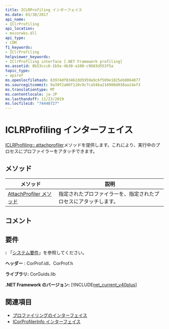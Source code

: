 ```yaml
---
title: ICLRProfiling インターフェイス
ms.date: 03/30/2017
api_name:
- IClrProfiling
api_location:
- mscorwks.dll
api_type:
- COM
f1_keywords:
- IClrProfiling
helpviewer_keywords:
- IClrProfiling interface [.NET Framework profiling]
ms.assetid: 8b53ccc6-1b5e-4b30-a100-c9683d553f5a
topic_type:
- apiref
ms.openlocfilehash: 63974df83462dd5959a9c6f509e1825eb8064877
ms.sourcegitcommit: 9a39f2a06f110c9c7ca54ba216900d038aa14ef3
ms.translationtype: MT
ms.contentlocale: ja-JP
ms.lasthandoff: 11/23/2019
ms.locfileid: "74448727"
---
```

# <a name="iclrprofiling-interface"></a>ICLRProfiling インターフェイス
[ICLRProfiling:: attachprofiler](../../../../docs/framework/unmanaged-api/profiling/iclrprofiling-attachprofiler-method.md)メソッドを提供します。これにより、実行中のプロセスにプロファイラーをアタッチできます。  
  
## <a name="methods"></a>メソッド  
  
|メソッド|説明|  
|------------|-----------------|  
|[AttachProfiler メソッド](../../../../docs/framework/unmanaged-api/profiling/iclrprofiling-attachprofiler-method.md)|指定されたプロファイラーを、指定されたプロセスにアタッチします。|  
  
## <a name="remarks"></a>コメント  
  
## <a name="requirements"></a>要件  
 **:** 「[システム要件](../../../../docs/framework/get-started/system-requirements.md)」を参照してください。  
  
 **ヘッダー** : CorProf.idl、CorProf.h  
  
 **ライブラリ:** CorGuids.lib  
  
 **.NET Framework のバージョン:** [!INCLUDE[net_current_v40plus](../../../../includes/net-current-v40plus-md.md)]  
  
## <a name="see-also"></a>関連項目

- [プロファイリングのインターフェイス](../../../../docs/framework/unmanaged-api/profiling/profiling-interfaces.md)
- [ICorProfilerInfo インターフェイス](../../../../docs/framework/unmanaged-api/profiling/icorprofilerinfo-interface.md)
